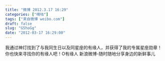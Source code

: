 ```yaml
---
title: "微博 2012.3.17 16:29"
categories: ["嘀咕"]
tags: ["来自微博 weibo.com"]
draft: false
slug: "G5hoGg"
date: "2012-03-17 16:29:00"
---
```


<p>我通过神灯找到了与我同生日以及同星座的有缘人，并获得了我的专属星座勋章！你也快来寻找你的有缘人吧！O有缘人 新浪微博-随时随地分享身边的新鲜事儿 ​​​​</p>
